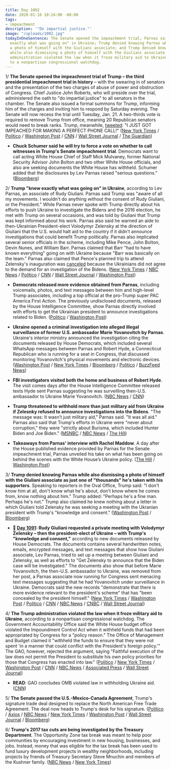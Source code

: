 ```yaml
---
title: Day 1092
date: 2020-01-16 10:24:00 -08:00
tags:
- impeachment
description: '"Do impartial justice."'
image: "/uploads/1092.jpg"
todayInOneSentence: The Senate opened the impeachment trial; Parnas said Trump "knew
  exactly what was going on" in Ukraine; Trump denied knowing Parnas while also dismissing
  a photo of himself with the Giuliani associate; and Trump denied knowing Parnas
  while also dismissing a photo of himself with the Giuliani associate; and the Trump
  administration violated the law when it froze military aid to Ukraine, according
  to a nonpartisan congressional watchdog.
---
```


1/ **The Senate opened the impeachment trial of Trump – the third presidential impeachment trial in history** – with the swearing in of senators and the presentation of the two charges of abuse of power and obstruction of Congress. Chief Justice John Roberts, who will preside over the trial, administered the oath to "do impartial justice" to all senators in the chamber. The Senate also issued a formal summons for Trump, informing him of the charges and inviting him to respond by Saturday evening. The Senate will now recess the trial until Tuesday, Jan. 21. A two-thirds vote is required to remove Trump from office, meaning 20 Republican senators would need to break ranks. Trump, meanwhile, [tweeted](https://twitter.com/realDonaldTrump/status/1217909231946477575): "I JUST GOT IMPEACHED FOR MAKING A PERFECT PHONE CALL!" ([New York Times](https://www.nytimes.com/2020/01/16/us/politics/trump-impeachment.html) / [Politico](https://www.politico.com/news/2020/01/16/mcconnell-pelosi-impeachment-articles-pens-099709) / [Washington Post](https://www.washingtonpost.com/politics/impeachment-trial-live-updates/2020/01/16/bfb641d6-37d5-11ea-bf30-ad313e4ec754_story.html) / [CNN](https://www.cnn.com/2020/01/16/politics/senate-impeachment-trial-starts/index.html) / [Wall Street Journal](https://www.wsj.com/articles/senators-to-be-sworn-in-as-trump-impeachment-trial-begins-11579177831) / [The Guardian](https://www.theguardian.com/us-news/live/2020/jan/16/trump-impeachment-trial-live-news-ukraine-pelosi-giuliani-latest-updates-senate-democrats))

* **Chuck Schumer said he will try to force a vote on whether to call witnesses in Trump's Senate impeachment trial**. Democrats want to call acting White House Chief of Staff Mick Mulvaney, former National Security Advisor John Bolton and two other White House officials, and also are seeking documents the White House has withheld. Schumer added that the disclosures by Lev Parnas raised "serious questions." ([Bloomberg](https://www.bloomberg.com/news/articles/2020-01-16/senators-to-be-sworn-in-by-chief-justice-impeachment-update))

2/ **Trump "knew exactly what was going on" in Ukraine**, according to Lev Parnas, an associate of Rudy Giuliani. Parnas said Trump was "aware of all my movements. I wouldn't do anything without the consent of Rudy Giuliani, or the President." While Parnas never spoke with Trump directly about his efforts to push Ukraine to investigate the Bidens and the 2016 election, he met with Trump on several occasions, and was told by Giuliani that Trump was kept informed about his work. Parnas also said he warned an aide to then-Ukrainian President-elect Volodymyr Zelensky at the direction of Giuliani that the U.S. would halt aid to the country if it didn't announce investigations that could benefit Trump politically. Parnas also implicated several senior officials in the scheme, including Mike Pence, John Bolton, Devin Nunes, and William Barr. Parnas claimed that Barr "had to have known everything" going on with Ukraine because "Barr was basically on the team." Parnas also claimed that Pence's planned trip to attend Zelensky's inauguration was [canceled](https://whatthefuckjusthappenedtoday.com/2019/10/04/day-988/#7-house-democrats-demanded-that-penc) because the Ukrainians did not agree to the demand for an investigation of the Bidens. ([New York Times](https://www.nytimes.com/2020/01/15/us/politics/lev-parnas-ukraine-trump-giuliani.html) / [NBC News](https://www.nbcnews.com/news/us-news/giuliani-associate-parnas-says-trump-knew-exactly-what-was-going-n1116731) / [Politico](https://www.politico.com/news/2020/01/15/lev-parnas-trump-knew-everything-099508) / [CNN](https://www.cnn.com/2020/01/15/politics/lev-parnas-trump-ukraine/index.html) / [Wall Street Journal](https://www.wsj.com/articles/house-impeachment-panels-release-documents-on-contacts-of-lev-parnas-11579141413) / [Washington Post](https://www.washingtonpost.com/politics/parnas-used-access-to-trumps-world-to-help-push-shadow-ukraine-effort-new-documents-show/2020/01/15/f350dd78-37f1-11ea-bf30-ad313e4ec754_story.html))

* **Democrats released more evidence obtained from Parnas**, including voicemails, photos, and text messages between him and high-level Trump associates, including a top official at the pro-Trump super PAC America First Action. The previously undisclosed documents, released by the House Intelligence Committee, show Parnas directly involved with efforts to get the Ukrainian president to announce investigations related to Biden. ([Politico](https://www.politico.com/news/2020/01/15/house-democrats-parnas-evidence-099413) / [Washington Post](https://www.washingtonpost.com/politics/parnas-used-access-to-trumps-world-to-help-push-shadow-ukraine-effort-new-documents-show/2020/01/15/f350dd78-37f1-11ea-bf30-ad313e4ec754_story.html))

* **Ukraine opened a criminal investigation into alleged illegal surveillance of former U.S. ambassador Marie Yovanovitch by Parnas**. Ukraine's interior ministry announced the investigation citing the documents released by House Democrats, which included several WhatsApp messages between Parnas and Robert Hyde, a Connecticut Republican who is running for a seat in Congress, that discussed monitoring Yovanovitch's physical movements and electronic devices. ([Washington Post](https://www.washingtonpost.com/world/europe/ukraine-opens-probe-into-possible-surveillance-of-us-ambassador-yovanovitch/2020/01/16/a5ae3e82-3862-11ea-a1ff-c48c1d59a4a1_story.html) / [New York Times](https://www.nytimes.com/2020/01/16/world/europe/ukraine-yovanovitch-investigation.html) / [Bloomberg](https://www.bloomberg.com/news/articles/2020-01-16/ukraine-probes-alleged-yovanovitch-surveillance-and-burisma-hack) / [Politico](https://www.politico.eu/article/ukraine-probes-possible-surveillance-of-us-ambassador/) / [BuzzFeed News](https://www.buzzfeednews.com/article/christopherm51/ukraine-impeachment-lev-parnas-marie-yovanovitch))

* **FBI investigators visited both the home and business of Robert Hyde**. The visit comes days after the House Intelligence Committee released texts Hyde sent Parnas suggesting he was surveilling then-U.S. ambassador to Ukraine Marie Yovanovitch. ([NBC News](https://www.nbcnews.com/politics/trump-impeachment-inquiry/fbi-visits-robert-hyde-s-home-office-after-he-s-n1117181) / [CNN](https://www.cnn.com/2020/01/16/politics/fbi-robert-hyde/))

* **Trump threatened to withhold more than just military aid from Ukraine if Zelesnky refused to announce investigations into the Bidens**. "The message was: It wasn’t just military aid," Parnas said. "It was all aid." Parnas also said that Trump's efforts in Ukraine were "never about corruption," they were "strictly about Burisma, which included Hunter Biden and Joe Biden." ([MSNBC](https://www.msnbc.com/msnbc/watch/lev-parnas-on-maddow-everybody-was-in-the-loop-76876869606) / [NBC News](https://www.nbcnews.com/news/us-news/giuliani-associate-parnas-says-trump-knew-exactly-what-was-going-n1116731) / [The Hill](https://thehill.com/homenews/administration/478528-parnas-reveals-new-accusations-against-trump-in-maddow-interview))

* **Takeaways from Parnas' interview with Rachel Maddow**. A day after the House published evidence provided by Parnas for the Senate impeachment trial, Parnas unveiled his take on what has been going on behind the scenes with the White House’s Ukraine policy. ([The Hill](https://thehill.com/homenews/administration/478528-parnas-reveals-new-accusations-against-trump-in-maddow-interview) / [Washington Post](https://www.washingtonpost.com/politics/2020/01/16/4-takeaways-lev-parnas-interviews-revelations/))

3/ **Trump denied knowing Parnas while also dismissing a photo of himself with the Giuliani associate as just one of "thousands" he's taken with his supporters**. Speaking to reporters in the Oval Office, Trump said: "I don't know him at all, don't know what he's about, don't know where he comes from, know nothing about him." Trump added: "Perhaps he's a fine man. Perhaps he's not." Trump also claimed he knew nothing about a letter in which Giuliani told Zelensky he was seeking a meeting with the Ukranian president with Trump's "knowledge and consent." ([Washington Post](https://www.washingtonpost.com/politics/impeachment-trial-live-updates/2020/01/16/bfb641d6-37d5-11ea-bf30-ad313e4ec754_story.html#link-44ZZYSZP2Y4VVDJQRVJZNG6E7E) / [Bloomberg](https://www.bloomberg.com/news/articles/2020-01-16/trump-says-he-doesn-t-know-parnas-despite-multiple-pictures))

* **📌 [Day 1091](https://whatthefuckjusthappenedtoday.com/2020/01/15/day-1091/#2-rudy-giuliani-requested-a-private): Rudy Giuliani requested a private meeting with Volodymyr Zelensky – then the president-elect of Ukraine – with Trump's "knowledge and consent,"** according to new documents released by House Democrats. The documents contains several handwritten notes, emails, encrypted messages, and text messages that show how Giuliani associate, Lev Parnas, tried to set up a meeting between Giuliani and Zelensky, as well as efforts to "Get Zelensky to announce that the Biden case will be investigated." The documents also show that before Marie Yovanovitch, the then-U.S. ambassador to Ukraine, was removed from her post, a Parnas associate now running for Congress sent menacing text messages suggesting that he had Yovanovitch under surveillance in Ukraine. Democrats said the new records "demonstrate that there is more evidence relevant to the president's scheme" that has "been concealed by the president himself." ([New York Times](https://www.nytimes.com/2020/01/14/us/politics/trump-impeachment-articles.html) / [Washington Post](https://www.washingtonpost.com/politics/ukraine-prosecutor-offered-information-related-to-biden-in-exchange-for-ambassadors-ouster-newly-released-materials-show/2020/01/14/cc45d19e-371e-11ea-9541-9107303481a4_story.html) / [Politico](https://www.politico.com/news/2020/01/14/house-dems-release-new-impeachment-evidence-related-to-indicted-giuliani-associate-098854) / [CNN](https://www.cnn.com/2020/01/14/politics/lev-parnas-documents-house-investigators/index.html) / [NBC News](https://www.nbcnews.com/politics/trump-impeachment-inquiry/giuliani-sought-private-meeting-ukrainian-president-documents-show-n1115691) / [CNBC](https://www.cnbc.com/2020/01/14/trump-impeachment-evidence-giuliani-requested-meeting-with-ukraine-president.html) / [Wall Street Journal](https://www.wsj.com/articles/new-documents-from-giuliani-associate-parnas-submitted-for-impeachment-trial-11579048547))

4/ **The Trump administration violated the law when it froze military aid to Ukraine**, according to a nonpartisan congressional watchdog. The Government Accountability Office said the White House budget office violated the Impoundment Control Act when it withheld funds that had been appropriated by Congress for a "policy reason." The Office of Management and Budget claimed it "withheld the funds to ensure that they were not spent 'in a manner that could conflict with the President's foreign policy.'" The GAO, however, rejected the argument, saying "Faithful execution of the law does not permit the President to substitute his own policy priorities for those that Congress has enacted into law." ([Politico](https://www.politico.com/news/2020/01/16/white-house-violated-the-law-by-freezing-ukraine-aid-gao-says-099682) / [New York Times](https://www.nytimes.com/2020/01/16/us/politics/gao-trump-ukraine.html) / [Washington Post](https://www.washingtonpost.com/business/economy/white-house-hold-on-ukraine-aid-violated-federal-law-congressional-watchdog-says/2020/01/16/060ea7aa-37a3-11ea-9c01-d674772db96b_story.html) / [CNN](https://www.cnn.com/2020/01/16/politics/gao-report-administration-violated-law-withholding-aid/) / [NBC News](https://www.nbcnews.com/politics/trump-impeachment-inquiry/ukraine-aid-hold-violated-law-government-accountability-office-n1117031) / [Associated Press](https://apnews.com/9127109f325778490fd40c5f98be1817) / [Wall Street Journal](https://www.wsj.com/articles/hold-on-ukraine-aid-violated-law-nonpartisan-watchdog-finds-11579187146))

* **READ**: GAO concludes OMB violated law in withholding Ukraine aid. ([CNN](https://www.cnn.com/2020/01/16/politics/ukraine-aid-gao-omb-violation-read/index.html))

5/ **The Senate passed the U.S.-Mexico-Canada Agreement**, Trump's signature trade deal designed to replace the North American Free Trade Agreement. The deal now heads to Trump's desk for his signature. ([Politico](https://www.politico.com/news/2020/01/16/senate-passes-usmca-in-major-win-for-trump-099744) / [Axios](https://www.axios.com/senate-passes-usmca-free-trade-nafta-c694d15f-80c6-4f90-8c79-1767579a72be.html) / [NBC News](https://www.nbcnews.com/politics/congress/senate-passes-new-north-american-trade-deal-trump-priority-n1117191) / [New York Times](https://www.nytimes.com/2020/01/16/us/politics/usmca-vote.html) / [Washington Post](https://www.washingtonpost.com/us-policy/2020/01/16/senate-approves-new-usmca-trade-deal-with-canada-mexico/) / [Wall Street Journal](https://www.wsj.com/articles/senate-expected-to-pass-usmca-new-north-american-trade-pact-11579185138) / [Bloomberg](https://www.bloomberg.com/news/articles/2020-01-16/senate-passes-usmca-giving-trump-a-win-before-impeachment-trial))

6/ **Trump's 2017 tax cuts are being investigated by the Treasury Department**. The Opportunity Zone tax break was meant to help poor communities by encouraging investment in new housing, businesses, and jobs. Instead, money that was eligible for the tax break has been used to fund luxury development projects in wealthy neighborhoods, including projects by friends of Treasury Secretary Steve Mnuchin and members of the Kushner family. ([NBC News](https://www.nbcnews.com/politics/donald-trump/treasury-s-internal-watchdog-probing-trump-administration-opportunity-zone-program-n1116716) / [New York Times](https://www.nytimes.com/2020/01/15/business/trump-opportunity-zone-investigation.html))